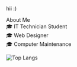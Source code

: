 hii :) 

About Me <br>
🎓 IT Technician Student <br>
🎓 Web Designer <br>
🎓 Computer Maintenance <br>

 
![Top Langs](https://github-readme-stats.vercel.app/api/top-langs/?username=nic0libatista&layout=compact&theme=dracula)

<!---
contact <br>
LinkedIn: linkedin.com/in/nicoli-batista
--->


<!---
Nic0libatista/Nic0libatista is a ✨ special ✨ repository because its `README.md` (this file) appears on your GitHub profile.
You can click the Preview link to take a look at your changes.
--->
